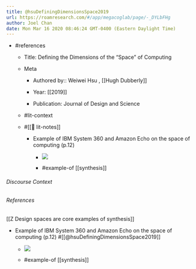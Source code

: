 ```yaml
---
title: @hsuDefiningDimensionsSpace2019
url: https://roamresearch.com/#/app/megacoglab/page/-_DYLbFHg
author: Joel Chan
date: Mon Mar 16 2020 08:46:24 GMT-0400 (Eastern Daylight Time)
---
```


- #references

    - Title: Defining the Dimensions of the “Space” of Computing

    - Meta

        - Authored by::  Weiwei Hsu ,  [[Hugh Dubberly]]

        - Year: [[2019]]

        - Publication: Journal of Design and Science

    - #lit-context

    - #[[📝 lit-notes]]

        - Example of IBM System 360 and Amazon Echo on the space of computing (p.12)

            - ![](https://firebasestorage.googleapis.com/v0/b/firescript-577a2.appspot.com/o/imgs%2Fapp%2Fmegacoglab%2F-qAAYmj4_n?alt=media&token=e7b2f70a-2f91-4139-8af0-49bc4e74defd)

            - #example-of [[synthesis]]

###### Discourse Context



###### References

[[Z Design spaces are core examples of synthesis]]

- Example of IBM System 360 and Amazon Echo on the space of computing (p.12) #[[@hsuDefiningDimensionsSpace2019]]

    - ![](https://firebasestorage.googleapis.com/v0/b/firescript-577a2.appspot.com/o/imgs%2Fapp%2Fmegacoglab%2F-qAAYmj4_n?alt=media&token=e7b2f70a-2f91-4139-8af0-49bc4e74defd)

    - #example-of [[synthesis]]
